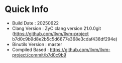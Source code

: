# Quick Info
* Build Date : 20250622
* Clang Version : ZyC clang version 21.0.0git (https://github.com/llvm/llvm-project b7d0c9b9d8e2b5c5d6677e368e3cdaf438df294e)
* Binutils Version : master
* Compiled Based : https://github.com/llvm/llvm-project/commit/b7d0c9b9

